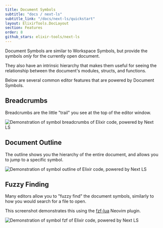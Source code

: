 ```yaml
---
title: Document Symbols
subtitle: "docs / next-ls"
subtitle_link: "/docs/next-ls/quickstart"
layout: ElixirTools.DocLayout
section: Features
order: 8
github_stars: elixir-tools/next-ls
---
```


Document Symbols are similar to Workspace Symbols, but provide the symbols _only_ for the currently open document.

They also have an intrinsic hierarchy that makes them useful for seeing the relationship between the document's modules, structs, and functions.

Below are several common editor features that are powered by Document Symbols.

## Breadcrumbs

Breadcrumbs are the little "trail" you see at the top of the editor window.

![Demonstration of symbol breadcrumbs of Elixir code, powered by Next LS](https://f005.backblazeb2.com/file/elixir-tools/doc-symbols-breadcrumbs.png)

## Document Outline

The outline shows you the hierarchy of the entire document, and allows you to jump to a specific symbol.

![Demonstration of symbol outline of Elixir code, powered by Next LS](https://f005.backblazeb2.com/file/elixir-tools/doc-symbols-outilne.png)

## Fuzzy Finding

Many editors allow you to "fuzzy find" the document symbols, similarly to how you would search for a file to open.

This screenshot demonstrates this using the [fzf-lua](https://github.com/ibhagwan/fzf-lua) Neovim plugin.

![Demonstration of symbol fzf of Elixir code, powered by Next LS](https://f005.backblazeb2.com/file/elixir-tools/doc-symbols-fzf.png)
